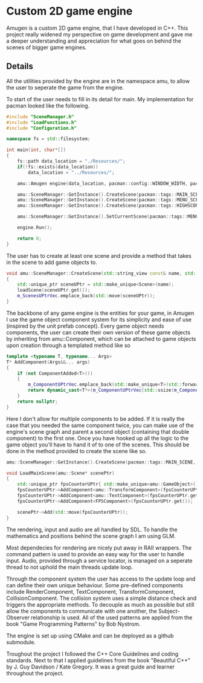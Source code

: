 # Custom 2D game engine
Amugen is a custom 2D game engine, that I have developed in C++. This project really widened my perspective on game development and gave me a deeper understanding and appreciation for what goes on behind the scenes of bigger game engines.

## Details
All the utilities provided by the engine are in the namespace amu, to allow the user to seperate the game from the engine.

To start of the user needs to fill in its detail for main. My implementation for pacman looked like the following.
```cpp
#include "SceneManager.h"
#include "LoadFunctions.h"
#include "Configuration.h"

namespace fs = std::filesystem;

int main(int, char*[]) 
{
	fs::path data_location = "./Resources/";
	if(!fs::exists(data_location))
		data_location = "../Resources/";

	amu::Amugen engine(data_location, pacman::config::WINDOW_WIDTH, pacman::config::WINDOW_HEIGHT);

	amu::SceneManager::GetInstance().CreateScene(pacman::tags::MAIN_SCENE, pacman::LoadMainScene);
	amu::SceneManager::GetInstance().CreateScene(pacman::tags::MENU_SCENE, pacman::LoadMenuScene);
	amu::SceneManager::GetInstance().CreateScene(pacman::tags::HIGHSCORE_SCENE, pacman::LoadHighscoreScene);

	amu::SceneManager::GetInstance().SetCurrentScene(pacman::tags::MENU_SCENE);

	engine.Run();

    return 0;
}
```
The user has to create at least one scene and provide a method that takes in the scene to add game objects to.
```cpp
void amu::SceneManager::CreateScene(std::string_view const& name, std::function<void(Scene*)> const& loadScene)
{
	std::unique_ptr sceneUPtr = std::make_unique<Scene>(name);
	loadScene(sceneUPtr.get());
	m_ScenesUPtrVec.emplace_back(std::move(sceneUPtr));
}
```

The backbone of any game engine is the entities for your game, in Amugen I use the game object component system for its simplicity and ease of use (inspired by the unit prefab concept).
Every game object needs components, the user can create their own version of these game objects by inheriting from amu::Component, which can be attached to game objects upon creation through a templated method like so
```cpp
template <typename T, typename... Args>
T* AddComponent(Args&&... args)
{
	if (not ComponentAdded<T>())
	{
		m_ComponentUPtrVec.emplace_back(std::make_unique<T>(std::forward<Args>(args)...));
		return dynamic_cast<T*>(m_ComponentUPtrVec[std::ssize(m_ComponentUPtrVec) - 1].get());
	}
	return nullptr;
}
```
Here I don't allow for multiple components to be added. If it is really the case that you needed the same component twice, you can make use of the engine's scene graph and parent a second object (containing that double component) to the first one. 
Once you have hooked up all the logic to the game object you'll have to hand it of to one of the scenes. This should be done in the method provided to create the scene like so.
```cpp
amu::SceneManager::GetInstance().CreateScene(pacman::tags::MAIN_SCENE, pacman::LoadMainScene);

void LoadMainScene(amu::Scene* scenePtr)
{
	std::unique_ptr fpsCounterUPtr{ std::make_unique<amu::GameObject>() };
	fpsCounterUPtr->AddComponent<amu::TransformComponent>(fpsCounterUPtr.get(), glm::vec2{ 50 , 50 });
	fpsCounterUPtr->AddComponent<amu::TextComponent>(fpsCounterUPtr.get(), "60", resources::font::LINGUA, 36);
	fpsCounterUPtr->AddComponent<FPSComponent>(fpsCounterUPtr.get());

	scenePtr->Add(std::move(fpsCounterUPtr));
}
```

The rendering, input and audio are all handled by SDL. To handle the mathematics and positions behind the scene graph I am using GLM.

Most dependecies for rendering are nicely put away in RAII wrappers. The command pattern is used to provide an easy way for the user to handle input. Audio, provided through a service locator, is managed on a seperate thread to not uphold the main threads update loop.

Through the component system the user has access to the update loop and can define their own unique behaviour. Some pre-defined components include RenderComponent, TextComponent, TransformComponent, CollisionComponent. The collision system uses a simple distance check and triggers the appropriate methods. To decouple as much as possible but still allow the components to communicate with one another, the Subject-Observer relationship is used.
All of the used patterns are applied from the book "Game Programming Patterns" by Bob Nystrom.

The engine is set up using CMake and can be deployed as a github submodule.

Troughout the project I followed the C++ Core Guidelines and coding standards. Next to that I applied guidelines from the book "Beautiful C++" by J. Guy Davidson / Kate Gregory. It was a great guide and learner throughout the project.

